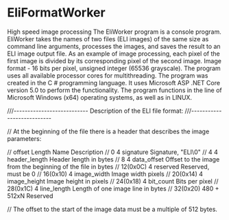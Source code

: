 # EliFormatWorker
High speed image processing
The EliWorker program is a console program. 
EliWorker takes the names of two files (ELI images) of the same size as command line arguments,
processes the images, and saves the result to an ELI image output file.
As an example of image processing, each pixel 
of the first image is divided by its corresponding pixel of the second image.
Image format - 16 bits per pixel, unsigned integer (65536 grayscale). 
The program uses all available processor cores for multithreading.
The program was created in the C # programming language. 
It uses Microsoft ASP .NET Core version 5.0 to perform the functionality. 
The program functions in the line of Microsoft Windows (x64) operating systems, as well as in LINUX.

///---------------------------
Description of the ELI file format:
///---------------------------

// At the beginning of the file there is a header that describes the image parameters:

// offset   Length          Name               Description
// 0           4            signature          Signature, "ELI\0"
// 4           4            header_length      Header length in bytes
// 8           4            data_offset        Offset to the image from the beginning of the file in bytes
// 12(0x0C)    4            reserved           Reserved, must be 0
// 16(0x10)    4            image_width        Image width pixels
// 20(0x14)    4            image_height       Image height in pixels
// 24(0x18)    4            bit_count          Bits per pixel
// 28(0x1C)    4            line_length        Length of one image line in bytes
// 32(0x20)    480 + 512xN  Reserved

// The offset to the start of the image data must be a multiple of 512 bytes.
